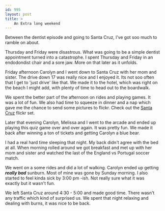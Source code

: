```yaml
---
id: 995
layout: post
title: >
    An Extra long weekend
---
```


Between the dentist episode and going to Santa Cruz, I've got soo much to ramble on about.

Thursday and Friday were disastrous. What was going to be a simple dentist appointment turned into a catastrophe. I spent Thursday and Friday in an endodondist chair and a sore jaw. More on that later as it unfolds.

Friday afternoon Carolyn and I went down to Santa Cruz with her mom and sister. The drive down 17 was really nice and I enjoyed it. Its not soo often that I get to 'just drive' like that. We made it to the hotel, which was right on the beach I might add, with plenty of time to head out to the boardwalk.

We spent the better part of the afternoon on rides and playing games. It was a lot of fun. We also had time to squeeze in dinner and a nap which gave me the chance to send some pictures to flickr. Check out the <a href="http://www.flickr.com/photos/sock/sets/72157594183045571/">Santa Cruz</a> flickr set.

Later that evening Carolyn, Melissa and I went to the arcade and ended up playing this quiz game over and over again. It was pretty fun. We made it back after winning a ton of tickets and getting Carolyn a blue bear.

I had a real hard time sleeping that night. My back didn't agree with the bed at all. When morning rolled around we got breakfast and met up with her mom and sister and watched the last of the England vs Portugal soccer match.

We went on a some rides and did a lot of walking. Carolyn ended up getting <em><strong>really bad</strong></em> sunburn. Most of mine was gone by Sunday morning. I also started to feel kinda sick by 3:00 pm -ish. Not really sure what it was exactly but it wasn't fun.

We left Santa Cruz around 4:30 - 5:00 and made good time. There wasn't any traffic which kind of surprised us. We spent that night relaxing and dealing with burns, it was nice to be back.
